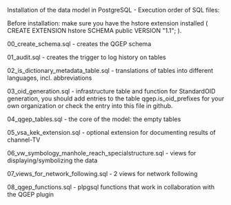 Installation of the data model in PostgreSQL - Execution order of SQL files:

Before installation: make sure you have the hstore extension installed ( CREATE EXTENSION hstore SCHEMA public VERSION "1.1"; ).

00_create_schema.sql - creates the QGEP schema

01_audit.sql - creates the trigger to log history on tables

02_is_dictionary_metadata_table.sql - translations of tables into different languages, incl. abbreviations

03_oid_generation.sql - infrastructure table and function for StandardOID generation, you should add entries to the table qgep.is_oid_prefixes for your own organization or check the entry into this file in github.

04_qgep_tables.sql - the core of the model: the empty tables

05_vsa_kek_extension.sql - optional extension for documenting results of channel-TV

06_vw_symbology_manhole_reach_specialstructure.sql - views for displaying/symbolizing the data

07_views_for_network_following.sql - 2 views for network following

08_qgep_functions.sql - plpgsql functions that work in collaboration with the QGEP plugin
